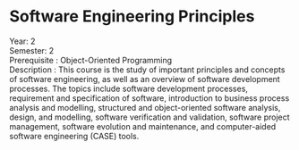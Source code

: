 # Software Engineering Principles

Year: 2<br />
Semester: 2<br />
Prerequisite : Object-Oriented Programming <br />
Description : This course is the study of important principles and concepts of software engineering, as well as an overview of software development processes. The topics include software development processes, requirement and specification of software, introduction to business process analysis and modelling, structured and object-oriented software analysis, design, and modelling, software verification and validation, software project management, software evolution and maintenance, and computer-aided software engineering (CASE) tools.
